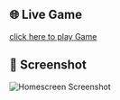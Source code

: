 ## 🌐 Live Game 
[click here to play Game](https://kartik7807.github.io/Siman-Say---Game/)

## 📸 Screenshot
![Homescreen Screenshot](https://github.com/kartik7807/Siman-Say---Game/blob/main/Screenshot%202025-09-16%20at%205.56.41%E2%80%AFPM.png?raw=true)



